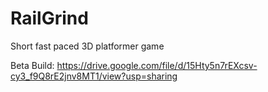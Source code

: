 # RailGrind
 Short fast paced 3D platformer game
 
 Beta Build: https://drive.google.com/file/d/15Hty5n7rEXcsv-cy3_f9Q8rE2jnv8MT1/view?usp=sharing
